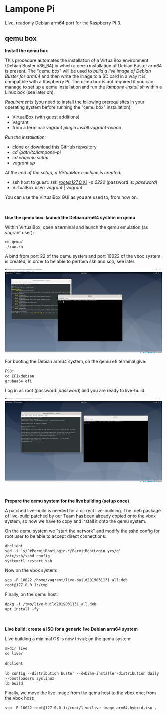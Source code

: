# Lampone Pi

Live, readonly Debian arm64 port for the Raspberry Pi 3.


## qemu box

**Install the qemu box**

This procedure automates the installation of a VirtualBox environment (Debian Buster x86_64) in which a qemu installation of Debian Buster arm64 is present. The "qemu box" will be used to *build a live image of Debian Buster for arm64* and then write the image to a SD card in a way it is compatible with a Raspberry Pi.
The qemu box is not required if you can manage to set up a qemu installation and run the *lampone-install.sh* within a Linux box (see later on).

*Requirements* (you need to install the following prerequisites in your operating system before running the "qemu box" installation):
 - VirtualBox (with guest additions) 
 - Vagrant
 - from a terminal: *vagrant plugin install vagrant-reload*

*Run the installation:*

 - clone or download this GitHub repository 
 - *cd /path/to/lampone-pi*
 - *cd vbqemu.setup* 
 - *vagrant up*

*At the end of the setup, a VirtualBox machine is created:*
 - ssh host to guest: *ssh root@127.0.0.1 -p 2222* (password is: *password*)
 - VirtualBox user: *vagrant* | *vagrant*

You can use the VirtualBox GUI as you are used to, from now on.



**\
\
Use the qemu box: launch the Debian arm64 system on qemu**

Within VirtualBox, open a terminal and launch the qemu emulation (as vagrant user):

    cd qemu/
    ./run.sh 
 
A bind from port 22 of the qemu system and port 10022 of the vbox system is created, in order to be able to perform ssh and scp, see later.

![qemu box](vbqemu.setup/img/vnoxqemu.boot.png)

For booting the Debian arm64 system, on the qemu efi terminal give:

    FS0:
    cd EFI/debian
    grubaa64.efi

Log in as root (password: *password*) and you are ready to live-build.

![debian arm](vbqemu.setup/img/debian.arm.png)

**\
\
Prepare the qemu system for the live building (setup once)**

A patched live-build is needed for a correct live-building. The .deb package of live-build patched by our Team has been already copied onto the vbox system, so now we have to copy and install it onto the qemu system.

On the qemu system we "start the network" and modify the sshd config for root user to be able to accept direct connections:

    dhclient
    sed -i 's/^#PermitRootLogin.*/PermitRootLogin yes/g' /etc/ssh/sshd_config 
    systemctl restart ssh
    
Now on the vbox system:

    scp -P 10022 /home/vagrant/live-build2019031131_all.deb root@127.0.0.1:/tmp

Finally, on the qemu host:

    dpkg -i /tmp/live-build2019031131_all.deb
    apt install -fy

**\
\
Live build: create a ISO for a generic live Debian arm64 system**

Live building a minimal OS is now trivial; on the qemu system:

    mkdir live
    cd live/
    
    dhclient

    lb config --distribution buster --debian-installer-distribution daily --bootloaders syslinux
    lb build
    
Finally, we move the live image from the qemu host to the vbox one; from the vbox host:

    scp -P 10022 root@127.0.0.1:/root/live/live-image-arm64.hybrid.iso .
